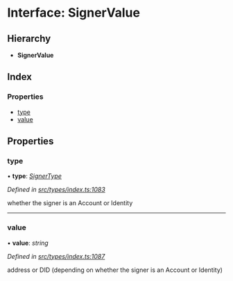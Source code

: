 # Interface: SignerValue

## Hierarchy

* **SignerValue**

## Index

### Properties

* [type](signervalue.md#type)
* [value](signervalue.md#value)

## Properties

###  type

• **type**: *[SignerType](../enums/signertype.md)*

*Defined in [src/types/index.ts:1083](https://github.com/PolymathNetwork/polymesh-sdk/blob/56921667/src/types/index.ts#L1083)*

whether the signer is an Account or Identity

___

###  value

• **value**: *string*

*Defined in [src/types/index.ts:1087](https://github.com/PolymathNetwork/polymesh-sdk/blob/56921667/src/types/index.ts#L1087)*

address or DID (depending on whether the signer is an Account or Identity)
